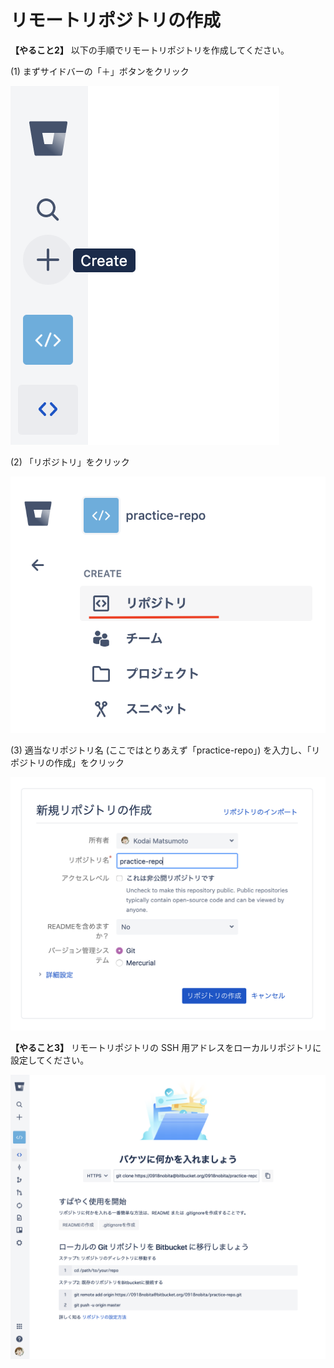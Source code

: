# リモートリポジトリの作成

**【やること2】** 以下の手順でリモートリポジトリを作成してください。

(1) まずサイドバーの「＋」ボタンをクリック

![+ボタン](./media/create-button.png)

(2) 「リポジトリ」をクリック

![リポジトリ作成ボタン](./media/create-repo-button.png)

(3) 適当なリポジトリ名 (ここではとりあえず「practice-repo」) を入力し、「リポジトリの作成」をクリック

![リポジトリ作成画面](./media/new-repo.png)

**【やること3】** リモートリポジトリの SSH 用アドレスをローカルリポジトリに設定してください。

![リポジトリ作成直後の画面](./media/initial-screen.png)
